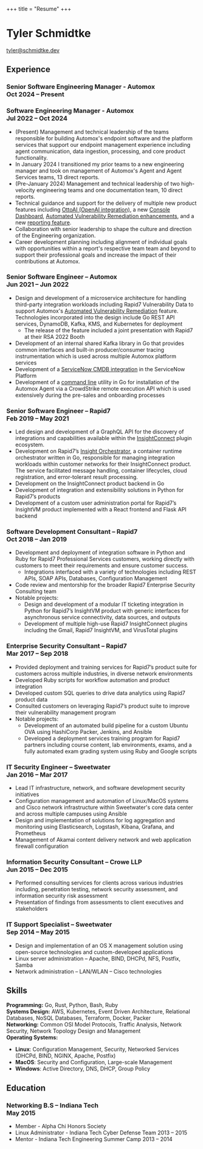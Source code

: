 +++
title = "Resume"
+++

# Tyler Schmidtke  

[tyler@schmidtke.dev](mailto:tyler@schmidtke.dev)
<br>

## Experience

### Senior Software Engineering Manager - Automox<br>Oct 2024 – Present

### Software Engineering Manager - Automox<br>Jul 2022 – Oct 2024

* (Present) Management and technical leadership of the teams responsible for building Automox's endpoint software and the platform
  services that support our endpoint management experience including agent communication, data ingestion, processing, and core product
  functionality.
* In January 2024 I transitioned my prior teams to a new engineering manager and took on management of Automox's Agent
  and Agent Services teams, 13 direct reports.
* (Pre-January 2024) Management and technical leadership of two high-velocity engineering teams and one documentation team, 10 direct
  reports.
* Technical guidance and support for the delivery of multiple new product features
  including [OttoAI (OpenAI integration)](https://www.automox.com/resources/ask-otto), a
  new [Console Dashboard](https://help.automox.com/hc/en-us/articles/5384485429396-Automox-Console-Dashboard), [Automated Vulnerability Remediation enhancements](https://www.automox.com/features/vulnerability-remediation),
  and a new [reporting feature](https://help.automox.com/hc/en-us/articles/10402651969684-Policy-Results-Report).
* Collaboration with senior leadership to shape the culture and direction of the Engineering organization.
* Career development planning including alignment of individual goals with opportunities within a report's respective
  team team and beyond to support their professional goals and increase the impact of their contributions at Automox.

### Senior Software Engineer – Automox<br>Jun 2021 – Jun 2022

* Design and development of a microservice architecture for handling third-party integration workloads including Rapid7
  Vulnerability Data to support
  Automox's [Automated Vulnerability Remediation](https://www.automox.com/features/vulnerability-remediation) feature.
  Technologies incorporated into the design include Go REST API services, DynamoDB, Kafka, KMS, and Kubernetes for
  deployment
  * The release of the feature included a joint presentation with Rapid7 at their RSA 2022 Booth
* Development of an internal shared Kafka library in Go that provides common interfaces and built-in producer/consumer
  tracing instrumentation which is used across multiple Automox platform services
* Development of
  a [ServiceNow CMDB integration](https://store.servicenow.com/sn_appstore_store.do#!/store/application/f377c1848772b410490f52883cbb353d/1.0.6)
  in the ServiceNow Platform
* Development of a [command line](https://help.automox.com/hc/en-us/articles/13386066337172-Automox-Agent-Deployer)
  utility in Go for installation of the Automox Agent via a CrowdStrike remote execution API which is used extensively
  during the pre-sales and onboarding processes

### Senior Software Engineer – Rapid7<br>Feb 2019 – May 2021

* Led design and development of a GraphQL API for the discovery of integrations and capabilities available within
  the [InsightConnect](https://www.rapid7.com/products/insightconnect/) plugin ecosystem.
* Development on Rapid7’s [Insight Orchestrator](https://docs.rapid7.com/insightconnect/orchestrator), a container
  runtime orchestrator written in Go, responsible for managing integration workloads within customer networks for their
  InsightConnect product. The service facilitated message handling, container lifecycles, cloud registration, and
  error-tolerant result processing.
* Development on the InsightConnect product backend in Go
* Development of integration and extensibility solutions in Python for Rapid7’s products
* Development of a custom user administration portal for Rapid7’s InsightVM product implemented with a React frontend
  and Flask API backend

### Software Development Consultant – Rapid7<br>Oct 2018 – Jan 2019

* Development and deployment of integration software in Python and Ruby for Rapid7 Professional Services customers,
  working directly with customers to meet their requirements and ensure customer success.
  * Integrations interfaced with a variety of technologies including REST APIs, SOAP APIs, Databases, Configuration
      Management
* Code review and mentorship for the broader Rapid7 Enterprise Security Consulting team
* Notable projects:
  * Design and development of a modular IT ticketing integration in Python for Rapid7’s InsightVM product with generic
      interfaces for asynchronous service connectivity, data sources, and outputs
  * Development of multiple high-use Rapid7 InsightConnect plugins including the Gmail, Rapid7 InsightVM, and
      VirusTotal plugins

### Enterprise Security Consultant – Rapid7<br>Mar 2017 – Sep 2018

* Provided deployment and training services for Rapid7’s product suite for customers across multiple industries, in
  diverse network environments
* Developed Ruby scripts for workflow automation and product integration
* Developed custom SQL queries to drive data analytics using Rapid7 product data
* Consulted customers on leveraging Rapid7’s product suite to improve their vulnerability management program
* Notable projects:
  * Development of an automated build pipeline for a custom Ubuntu OVA using HashiCorp Packer, Jenkins, and Ansible
  * Developed a deployment services training program for Rapid7 partners including course content, lab environments,
      exams, and a fully automated exam grading system using Ruby and Google scripts

### IT Security Engineer – Sweetwater<br>Jan 2016 – Mar 2017

* Lead IT infrastructure, network, and software development security initiatives
* Configuration management and automation of Linux/MacOS systems and Cisco network infrastructure within Sweetwater's
  core data center and across multiple campuses using Ansible
* Design and implementation of solutions for log aggregation and monitoring using Elasticsearch, Logstash, Kibana,
  Grafana, and Prometheus
* Management of Akamai content delivery network and web application firewall configuration

### Information Security Consultant – Crowe LLP<br>Jun 2015 – Dec 2015

* Performed consulting services for clients across various industries including, penetration testing, network security
  assessment, and information security risk assessment
* Presentation of findings from assessments to client executives and stakeholders

### IT Support Specialist – Sweetwater<br>Sep 2014 – May 2015

* Design and implementation of an OS X management solution using open-source technologies and custom-developed
  applications
* Linux server administration – Apache, BIND, DHCPd, NFS, Postfix, Samba
* Network administration – LAN/WLAN – Cisco technologies

## Skills

**Programming:** Go, Rust, Python, Bash, Ruby<br>
**Systems Design:** AWS, Kubernetes, Event Driven Architecture, Relational Databases, NoSQL Databases, Terraform,
Docker, Packer<br>
**Networking:** Common OSI Model Protocols, Traffic Analysis, Network Security, Network Topology Design and Management<br>
**Operating Systems:**

* **Linux**: Configuration Management, Security, Networked Services (DHCPd, BIND, NGINX, Apache, Postfix)
* **MacOS**: Security and Configuration, Large-scale Management
* **Windows**: Active Directory, DNS, DHCP, Group Policy

## Education

### Networking B.S – Indiana Tech<br>May 2015

* Member - Alpha Chi Honors Society
* Linux Administrator - Indiana Tech Cyber Defense Team 2013 – 2015
* Mentor - Indiana Tech Engineering Summer Camp 2013 – 2014
